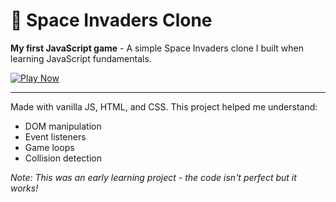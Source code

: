 # 👾 Space Invaders Clone  

**My first JavaScript game** - A simple Space Invaders clone I built when learning JavaScript fundamentals.

[![Play Now](https://img.shields.io/badge/PLAY-LIVE-green?style=for-the-badge)](https://anusha-kr01.github.io/alien-shooter-game)  

---

Made with vanilla JS, HTML, and CSS. This project helped me understand:  
- DOM manipulation  
- Event listeners  
- Game loops  
- Collision detection  

*Note: This was an early learning project - the code isn't perfect but it works!*
